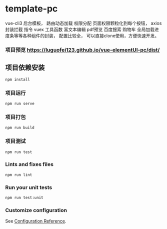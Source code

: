 # template-pc
vue-cli3 后台模板，
路由动态加载
权限分配
页面权限颗粒化到每个按钮，
axios封装拦截
指令
vuex
工具函数
富文本编辑
pdf预览
百度搜索
购物车
全局加载进度条等等各种组件的封装， 配置比较全，
可以直接clone使用，方便快速开发。
### 项目预览 https://luguofei123.github.io/vue-elementUI-pc/dist/

## 项目依赖安装
```
npm install
```

### 项目运行
```
npm run serve
```

### 项目打包
```
npm run build
```

### 项目测试
```
npm run test
```

### Lints and fixes files
```
npm run lint
```

### Run your unit tests
```
npm run test:unit
```

### Customize configuration
See [Configuration Reference](https://cli.vuejs.org/config/).
